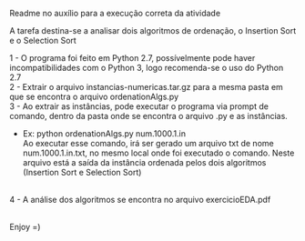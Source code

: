 Readme no auxílio para a execução correta da atividade

A tarefa destina-se a analisar dois algoritmos de ordenação, o Insertion Sort e o Selection Sort

1 - O programa foi feito em Python 2.7, possívelmente pode haver incompatibilidades com o Python 3, logo recomenda-se o uso do Python 2.7<br>
2 - Extrair o arquivo instancias-numericas.tar.gz para a mesma pasta em que se encontra o arquivo ordenationAlgs.py<br>
3 - Ao extrair as instâncias, pode executar o programa via prompt de comando, dentro da pasta onde se encontra o arquivo .py e as instâncias.
  - Ex: python ordenationAlgs.py num.1000.1.in<br>
  Ao executar esse comando, irá ser gerado um arquivo txt de nome num.1000.1.in.txt, no mesmo local onde foi executado o comando. Neste arquivo está a saída da instância ordenada pelos dois algoritmos (Insertion Sort e Selection Sort)
<br>
4 - A análise dos algoritmos se encontra no arquivo exercicioEDA.pdf<br><br>

Enjoy =)
